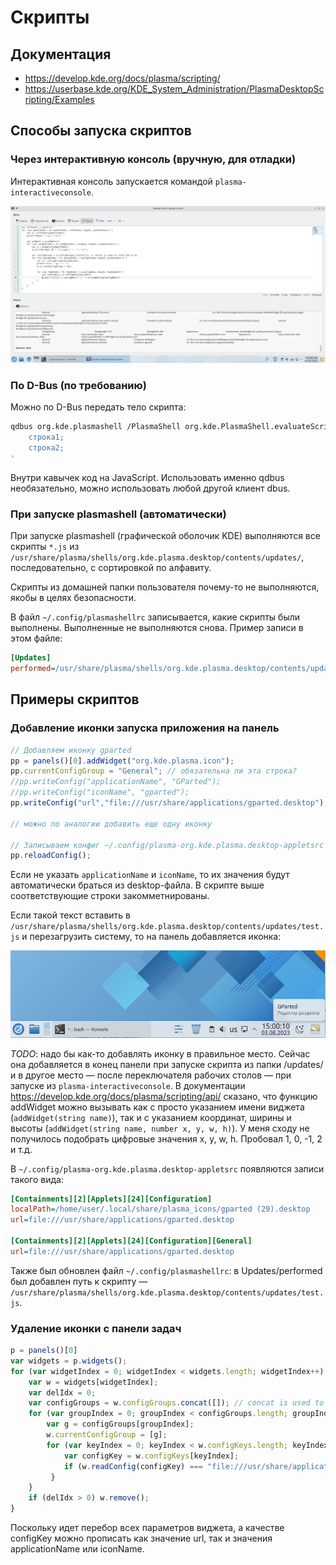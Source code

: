 # Скрипты

## Документация

* https://develop.kde.org/docs/plasma/scripting/
* https://userbase.kde.org/KDE_System_Administration/PlasmaDesktopScripting/Examples

## Способы запуска скриптов

### Через интерактивную консоль (вручную, для отладки)

Интерактивная консоль запускается командой `plasma-interactiveconsole`.

![""](../img/2023-08-03_14-06.png "")

### По D-Bus (по требованию)

Можно по D-Bus передать тело скрипта:

```bash
qdbus org.kde.plasmashell /PlasmaShell org.kde.PlasmaShell.evaluateScript '
    строка1;
    строка2;
'
```

Внутри кавычек код на JavaScript. Использовать именно qdbus необязательно, можно использовать любой другой клиент dbus.

### При запуске plasmashell (автоматически)

При запуске plasmashell (графической оболочик KDE) выполняются все скрипты `*.js` из `/usr/share/plasma/shells/org.kde.plasma.desktop/contents/updates/`, последовательно, с сортировкой по алфавиту.

Скрипты из домашней папки пользователя почему-то не выполняются, якобы в целях безопасности.

В файл `~/.config/plasmashellrc` записывается, какие скрипты были выполнены. Выполненные не выполняются снова. Пример записи в этом файле:

```ini
[Updates]
performed=/usr/share/plasma/shells/org.kde.plasma.desktop/contents/updates/obsolete_kickoffrc.js,/usr/share/plasma/shells/org.kde.plasma.desktop/contents/updates/unlock_widgets.js
```

## Примеры скриптов

### Добавление иконки запуска приложения на панель

```javascript
// Добавляем иконку gparted
pp = panels()[0].addWidget("org.kde.plasma.icon");
pp.currentConfigGroup = "General"; // обязательна ли эта строка?
//pp.writeConfig("applicationName", "GParted");
//pp.writeConfig("iconName", "gparted");
pp.writeConfig("url","file:///usr/share/applications/gparted.desktop");

// можно по аналогии добавить еще одну иконку

// Записываем конфиг ~/.config/plasma-org.kde.plasma.desktop-appletsrc
pp.reloadConfig();
```

Если не указать `applicationName` и `iconName`, то их значения будут автоматически браться из desktop-файла. В скрипте выше соответствующие строки закомметнированы.

Если такой текст вставить в `/usr/share/plasma/shells/org.kde.plasma.desktop/contents/updates/test.js` и перезагрузить систему, то на панель добавляется иконка:

![""](../img/2023-08-03_15-00.png "")

*TODO*: надо бы как-то добавлять иконку в правильное место. Сейчас она добавляется в конец панели при запуске скрипта из папки /updates/ и в другое место — после переключателя рабочих столов — при запуске из `plasma-interactiveconsole`. В документации https://develop.kde.org/docs/plasma/scripting/api/ сказано, что функцию addWidget можно вызывать как с просто указанием имени виджета (`addWidget(string name)`), так и с указанием координат, ширины и высоты (`addWidget(string name, number x, y, w, h)`). У меня сходу не получилось подобрать цифровые значения x, y, w, h. Пробовал 1, 0, -1, 2 и т.д.

В `~/.config/plasma-org.kde.plasma.desktop-appletsrc` появляются записи такого вида:

```ini
[Containments][2][Applets][24][Configuration]
localPath=/home/user/.local/share/plasma_icons/gparted (29).desktop
url=file:///usr/share/applications/gparted.desktop

[Containments][2][Applets][24][Configuration][General]
url=file:///usr/share/applications/gparted.desktop
```

Также был обновлен файл `~/.config/plasmashellrc`: в Updates/performed был добавлен путь к скрипту — `/usr/share/plasma/shells/org.kde.plasma.desktop/contents/updates/test.js`.

### Удаление иконки с панели задач

```javascript
p = panels()[0]
var widgets = p.widgets();
for (var widgetIndex = 0; widgetIndex < widgets.length; widgetIndex++) {
	var w = widgets[widgetIndex];
	var delIdx = 0;
	var configGroups = w.configGroups.concat([]); // concat is used to clone the array
	for (var groupIndex = 0; groupIndex < configGroups.length; groupIndex++) {
		var g = configGroups[groupIndex];
		w.currentConfigGroup = [g];
		for (var keyIndex = 0; keyIndex < w.configKeys.length; keyIndex++) {
			var configKey = w.configKeys[keyIndex];
			if (w.readConfig(configKey) === "file:///usr/share/applications/gparted.desktop") delIdx = widgetIndex; // Тут прописываем, что удалить
		 }
	}
	if (delIdx > 0) w.remove();
}
```

Поскольку идет перебор всех параметров виджета, а качестве configKey можно прописать как значение url, так и значения applicationName или iconName.
